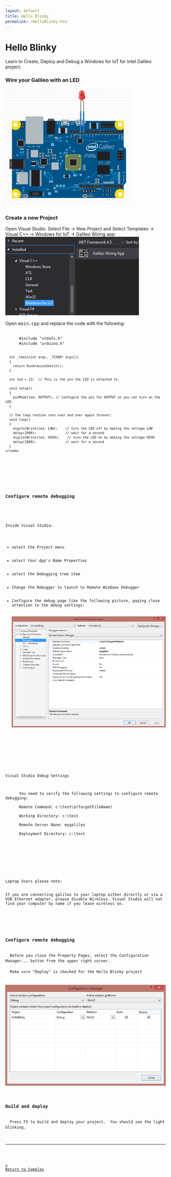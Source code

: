 ```yaml
---
layout: default
title: Hello Blinky
permalink: /HelloBlinky.htm
---
```


<div class="container">
  <h1>Hello Blinky</h1>
  <p>Learn to Create, Deploy and Debug a Windows for IoT for Intel Galileo project.</p>
  <h3>Wire your Galileo with an LED</h3>
  <img src="images\HelloBlinky.png"/>

  <h3>Create a new Project</h3>
  <p>Open Visual Studio. Select File -> New Project and Select Templates -> Visual C++ -> Windows for IoT -> Galileo Wiring app:<br>
  <img src="images/Nuget_AppCreate.png"/></p>

  <p>Open <kbd>main.cpp</kbd> and replace the code with the following:<br>
  <pre>
    <code>
      #include "stdafx.h"
      #include "arduino.h"

      int _tmain(int argc, _TCHAR* argv[])
      {
        return RunArduinoSketch();
      }

      int led = 13;  // This is the pin the LED is attached to.

      void setup()
      {
        pinMode(led, OUTPUT); // Configure the pin for OUTPUT so you can turn on the LED.
      }

      // the loop routine runs over and over again forever:
      void loop()
      {
        digitalWrite(led, LOW);    // turn the LED off by making the voltage LOW
        delay(1000);               // wait for a second
        digitalWrite(led, HIGH);    // turn the LED on by making the voltage HIGH
        delay(1000);               // wait for a second
      }
    </code>
  </pre>

  <h3>Configure remote debugging</h3>

  <p>Inside Visual Studio:
  <ul>
  <li>select the <kbd>Project</kbd> menu</li>
  <li>select <kbd><i>Your App's Name</i> Properties</kbd></li>
  <li>select the <kbd>Debugging</kbd> tree item</li>
  <li>Change the <kbd>Debugger to launch</kbd> to <kbd>Remote Windows Debugger</kbd></li>
  <li>Configure the debug page like the following picture, paying close attention to the debug settings:<br>
  <img src="images\ConfigureRemoteDebugger.png"/></p>
  </li>
  </ul>
  <div class="panel panel-info">
    <div class="panel-heading">Visual Studio Debug Settings</div>
    <div class="panel-body">
      You need to verify the following settings to configure remote debugging:<br/>
      Remote Command: <kbd>c:\test\$(TargetFileName)</kbd><br/>
      Working Directory: <kbd>c:\test</kbd><br/>
      Remote Server Nane: <kbd>mygalileo</kbd><br/>
      Deployment Directory: <kbd>c:\test</kbd><br/>
    </div>
  </div>

  <div class="panel panel-danger">
    <div class="panel-heading">Laptop Users please note:</div>
    <div class="panel-body">If you are connecting galileo to your laptop either directly or via a USB Ethernet adapter, please disable Wireless. Visual Studio will not find your computer by name if you leave wireless on. </div>
  </div>

  <h3>Configure remote debugging</h3>
  Before you close the Property Pages, select the <kbd>Configuration Manager...</kbd> button from the upper right corner.<br/>
  Make sure "Deploy" is checked for the Hello Blinky project<br/>
  <img src="images\EnableDeployment.png"/>

  <h3>Build and deploy</h3>
  Press F5 to build and deploy your project.  You should see the light blinking.<br/>
  <hr/>

  <a class="btn btn-default" href="SampleApps.htm" role="button">&laquo; Return to Samples</a>
